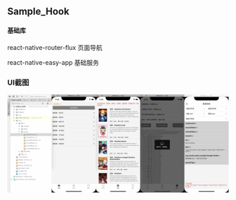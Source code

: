 ## Sample_Hook

#### 基础库

 react-native-router-flux  页面导航

 react-native-easy-app 基础服务


### UI截图

<img src="https://github.com/chende008/Sample_MobX/blob/master/images/react_native_mobx.jpg">
